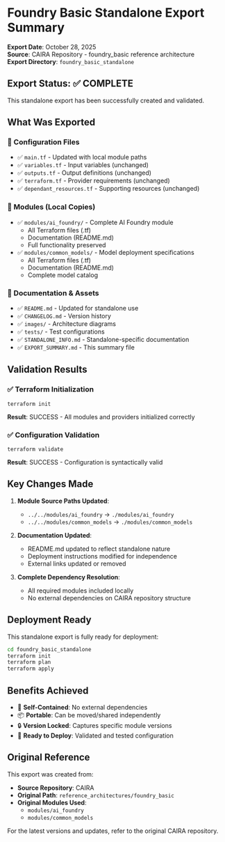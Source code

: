 # Foundry Basic Standalone Export Summary

**Export Date**: October 28, 2025  
**Source**: CAIRA Repository - foundry_basic reference architecture  
**Export Directory**: `foundry_basic_standalone`

## Export Status: ✅ COMPLETE

This standalone export has been successfully created and validated.

## What Was Exported

### 📁 Configuration Files
- ✅ `main.tf` - Updated with local module paths
- ✅ `variables.tf` - Input variables (unchanged)
- ✅ `outputs.tf` - Output definitions (unchanged)
- ✅ `terraform.tf` - Provider requirements (unchanged)
- ✅ `dependant_resources.tf` - Supporting resources (unchanged)

### 📁 Modules (Local Copies)
- ✅ `modules/ai_foundry/` - Complete AI Foundry module
  - All Terraform files (.tf)
  - Documentation (README.md)
  - Full functionality preserved
- ✅ `modules/common_models/` - Model deployment specifications
  - All Terraform files (.tf)
  - Documentation (README.md)
  - Complete model catalog

### 📁 Documentation & Assets
- ✅ `README.md` - Updated for standalone use
- ✅ `CHANGELOG.md` - Version history
- ✅ `images/` - Architecture diagrams
- ✅ `tests/` - Test configurations
- ✅ `STANDALONE_INFO.md` - Standalone-specific documentation
- ✅ `EXPORT_SUMMARY.md` - This summary file

## Validation Results

### ✅ Terraform Initialization
```
terraform init
```
**Result**: SUCCESS - All modules and providers initialized correctly

### ✅ Configuration Validation
```
terraform validate
```
**Result**: SUCCESS - Configuration is syntactically valid

## Key Changes Made

1. **Module Source Paths Updated**:
   - `../../modules/ai_foundry` → `./modules/ai_foundry`
   - `../../modules/common_models` → `./modules/common_models`

2. **Documentation Updated**:
   - README.md updated to reflect standalone nature
   - Deployment instructions modified for independence
   - External links updated or removed

3. **Complete Dependency Resolution**:
   - All required modules included locally
   - No external dependencies on CAIRA repository structure

## Deployment Ready

This standalone export is fully ready for deployment:

```bash
cd foundry_basic_standalone
terraform init
terraform plan
terraform apply
```

## Benefits Achieved

- 🔄 **Self-Contained**: No external dependencies
- 📦 **Portable**: Can be moved/shared independently
- 🔒 **Version Locked**: Captures specific module versions
- 🚀 **Ready to Deploy**: Validated and tested configuration

## Original Reference

This export was created from:
- **Source Repository**: CAIRA
- **Original Path**: `reference_architectures/foundry_basic`
- **Original Modules Used**:
  - `modules/ai_foundry`
  - `modules/common_models`

For the latest versions and updates, refer to the original CAIRA repository.